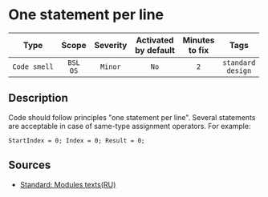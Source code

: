 # One statement per line

| Type | Scope | Severity | Activated<br/>by default | Minutes<br/>to fix | Tags |
| :-: | :-: | :-: | :-: | :-: | :-: |
| `Code smell` | `BSL`<br/>`OS` | `Minor` | `No` | `2` | `standard`<br/>`design` |

<!-- Блоки выше заполняются автоматически, не трогать -->
## Description

Code should follow principles "one statement per line". Several statements are acceptable in case of same-type assignment operators.
For example:

`StartIndex = 0; Index = 0; Result = 0;`

## Sources

* [Standard: Modules texts(RU)](https://its.1c.ru/db/v8std#content:456:hdoc)
